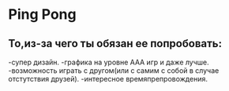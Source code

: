 # Ping Pong
## То,из-за чего ты обязан ее попробовать:
-супер дизайн.
-графика на уровне AAA игр и даже лучше.
-возможность играть с другом(или с самим с собой в случае отстутствия друзей).
-интересное времяпрепровождения.
